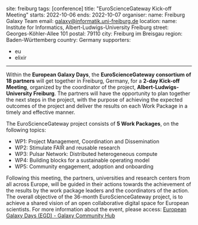 site: freiburg
tags: [conference]
title: "EuroScienceGateway Kick-off Meeting"
starts: 2022-10-06
ends: 2022-10-07
organiser:
  name: Freiburg Galaxy Team
  email: galaxy@informatik.uni-freiburg.de
location:
  name: Institute for Informatics, Albert-Ludwigs-University Freiburg
  street: Georges-Köhler-Allee 101
  postal: 79110
  city: Freiburg im Breisgau
  region: Baden-Württemberg
  country: Germany
supporters:
- eu
- elixir
---

Within the **European Galaxy Days**, the **EuroScienceGateway consortium of 18 partners** will get together in Freiburg, Germany, 
for a **2-day Kick-off Meeting**, organized by the coordinator of the project, **Albert-Ludwigs-University Freiburg**. 
The partners will have the opportunity to plan together the next steps in the project, with the purpose of achieving the expected 
outcomes of the project and deliver the results on each Work Package in a timely and effective manner.

The EuroScienceGateway project consists of **5 Work Packages**, on the following topics:

* WP1: Project Management, Coordination and Dissemination
* WP2: Stimulate FAIR and reusable research
* WP3: Pulsar Network: Distributed heterogeneous compute
* WP4: Building blocks for a sustainable operating model
* WP5: Community engagement, adoption and onboarding
 
Following this meeting, the partners, universities and research centers from all across Europe, will be guided in their actions towards the achievement of the results by the work package leaders and the coordinators of the action. The overall objective of the 36-month EuroScienceGateway project, is to achieve a shared vision of an open collaborative digital space for European scientists.
For more information about the event, please access: [European Galaxy Days (EGD) - Galaxy Community Hub](https://galaxyproject.org/events/2022-10-egd/) 
